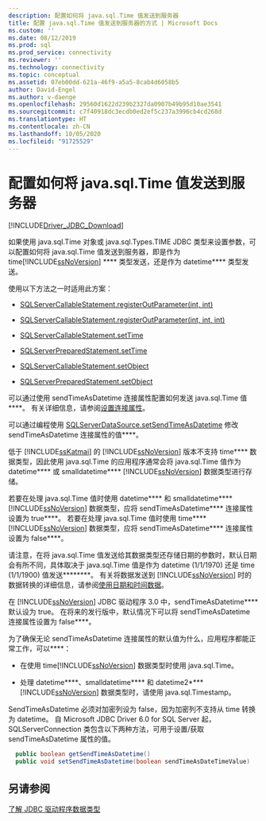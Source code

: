 ```yaml
---
description: 配置如何将 java.sql.Time 值发送到服务器
title: 配置 java.sql.Time 值发送到服务器的方式 | Microsoft Docs
ms.custom: ''
ms.date: 08/12/2019
ms.prod: sql
ms.prod_service: connectivity
ms.reviewer: ''
ms.technology: connectivity
ms.topic: conceptual
ms.assetid: 07eb00dd-621a-46f9-a5a5-8cab4d6058b5
author: David-Engel
ms.author: v-daenge
ms.openlocfilehash: 29560d1622d239b2327da0907b49b95d10ae3541
ms.sourcegitcommit: c7f40918dc3ecdb0ed2ef5c237a3996cb4cd268d
ms.translationtype: HT
ms.contentlocale: zh-CN
ms.lasthandoff: 10/05/2020
ms.locfileid: "91725529"
---
```

# <a name="configuring-how-javasqltime-values-are-sent-to-the-server"></a>配置如何将 java.sql.Time 值发送到服务器
[!INCLUDE[Driver_JDBC_Download](../../includes/driver_jdbc_download.md)]

  如果使用 java.sql.Time 对象或 java.sql.Types.TIME JDBC 类型来设置参数，可以配置如何将 java.sql.Time 值发送到服务器，即是作为  time[!INCLUDE[ssNoVersion](../../includes/ssnoversion-md.md)] **** 类型发送，还是作为 datetime**** 类型发送。  
  
 使用以下方法之一时适用此方案：  
  
-   [SQLServerCallableStatement.registerOutParameter(int, int)](../../connect/jdbc/reference/registeroutparameter-method-int-int.md)  
  
-   [SQLServerCallableStatement.registerOutParameter(int, int, int)](../../connect/jdbc/reference/registeroutparameter-method-int-int-int.md)  
  
-   [SQLServerCallableStatement.setTime](../../connect/jdbc/reference/settime-method-sqlservercallablestatement.md)  
  
-   [SQLServerPreparedStatement.setTime](../../connect/jdbc/reference/settime-method-sqlserverpreparedstatement.md)  
  
-   [SQLServerCallableStatement.setObject](../../connect/jdbc/reference/setobject-method-sqlservercallablestatement.md)  
  
-   [SQLServerPreparedStatement.setObject](../../connect/jdbc/reference/setobject-method-sqlserverpreparedstatement.md)  
  
 可以通过使用 sendTimeAsDatetime 连接属性配置如何发送 java.sql.Time 值****。 有关详细信息，请参阅[设置连接属性](../../connect/jdbc/setting-the-connection-properties.md)。  
  
 可以通过编程使用 [SQLServerDataSource.setSendTimeAsDatetime](../../connect/jdbc/reference/setsendtimeasdatetime-method-sqlserverdatasource.md) 修改 sendTimeAsDatetime 连接属性的值****。  
  
 低于 [!INCLUDE[ssKatmai](../../includes/sskatmai_md.md)] 的 [!INCLUDE[ssNoVersion](../../includes/ssnoversion-md.md)] 版本不支持 time**** 数据类型，因此使用 java.sql.Time 的应用程序通常会将 java.sql.Time 值作为 datetime**** 或 smalldatetime**** [!INCLUDE[ssNoVersion](../../includes/ssnoversion-md.md)] 数据类型进行存储。  
  
 若要在处理 java.sql.Time 值时使用 datetime**** 和 smalldatetime****[!INCLUDE[ssNoVersion](../../includes/ssnoversion-md.md)] 数据类型，应将 sendTimeAsDatetime**** 连接属性设置为 true****。 若要在处理 java.sql.Time 值时使用 time**** [!INCLUDE[ssNoVersion](../../includes/ssnoversion-md.md)] 数据类型，应将 sendTimeAsDatetime**** 连接属性设置为 false****。  
  
 请注意，在将 java.sql.Time 值发送给其数据类型还存储日期的参数时，默认日期会有所不同，具体取决于 java.sql.Time 值是作为 datetime (1/1/1970) 还是 time (1/1/1900) 值发送********。 有关将数据发送到 [!INCLUDE[ssNoVersion](../../includes/ssnoversion-md.md)] 时的数据转换的详细信息，请参阅[使用日期和时间数据](/previous-versions/sql/sql-server-2008-r2/ms180878(v=sql.105))。  
  
 在 [!INCLUDE[ssNoVersion](../../includes/ssnoversion-md.md)] JDBC 驱动程序 3.0 中，sendTimeAsDatetime**** 默认设为 true。 在将来的发行版中，默认情况下可以将 sendTimeAsDatetime 连接属性设置为 false****。  
  
 为了确保无论 sendTimeAsDatetime 连接属性的默认值为什么，应用程序都能正常工作，可以****：  
  
-   在使用 time[!INCLUDE[ssNoVersion](../../includes/ssnoversion-md.md)] 数据类型时使用 java.sql.Time。  
  
-   处理 datetime****、smalldatetime**** 和 datetime2****[!INCLUDE[ssNoVersion](../../includes/ssnoversion-md.md)] 数据类型时，请使用 java.sql.Timestamp。  
  
SendTimeAsDatetime 必须对加密列设为 false，因为加密列不支持从 time 转换为 datetime。 自 Microsoft JDBC Driver 6.0 for SQL Server 起，SQLServerConnection 类包含以下两种方法，可用于设置/获取 sendTimeAsDatetime 属性的值。

```java
  public boolean getSendTimeAsDatetime()
  public void setSendTimeAsDatetime(boolean sendTimeAsDateTimeValue)
```
  
## <a name="see-also"></a>另请参阅
 [了解 JDBC 驱动程序数据类型](../../connect/jdbc/understanding-the-jdbc-driver-data-types.md)  
  
